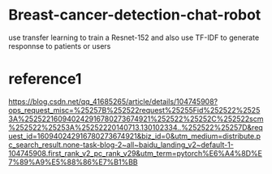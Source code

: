 # Breast-cancer-detection-chat-robot
use transfer learning to train a Resnet-152 and also use TF-IDF to generate responnse to patients or users
# reference1
https://blog.csdn.net/qq_41685265/article/details/104745908?ops_request_misc=%25257B%252522request%25255Fid%252522%25253A%252522160940242916780273674921%252522%25252C%252522scm%252522%25253A%25252220140713.130102334..%252522%25257D&request_id=160940242916780273674921&biz_id=0&utm_medium=distribute.pc_search_result.none-task-blog-2~all~baidu_landing_v2~default-1-104745908.first_rank_v2_pc_rank_v29&utm_term=pytorch%E6%A4%8D%E7%89%A9%E5%88%86%E7%B1%BB

